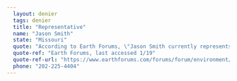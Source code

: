 ```yaml
---
  layout: denier
  tags: denier
  title: "Representative"
  name: "Jason Smith"
  state: "Missouri"
  quote: "According to Earth Forums, \"Jason Smith currently represents this district with a view that the effects of climate change are 'uncertain,' so no action should be taken.\""
  quote-ref: "Earth Forums, last accessed 1/19"
  quote-ref-url: "https://www.earthforums.com/forums/forum/environment/congress-on-climate-change/missouri/"
  phone: "202-225-4404"
---
```

